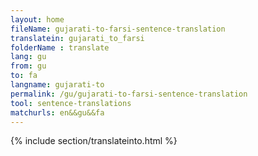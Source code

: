 ```yaml
---
layout: home
fileName: gujarati-to-farsi-sentence-translation
translatein: gujarati_to_farsi
folderName : translate
lang: gu
from: gu
to: fa
langname: gujarati-to
permalink: /gu/gujarati-to-farsi-sentence-translation
tool: sentence-translations
matchurls: en&&gu&&fa
---
```

{% include section/translateinto.html %}
